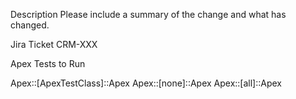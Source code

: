 Description
Please include a summary of the change and what has changed.

Jira Ticket
CRM-XXX

Apex Tests to Run

Apex::[ApexTestClass]::Apex
Apex::[none]::Apex
Apex::[all]::Apex